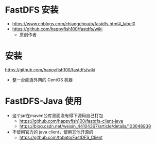 # FastDFS 安装



- https://www.cnblogs.com/chiangchou/p/fastdfs.html#_label0
- https://github.com/happyfish100/fastdfs/wiki
  - 原创作者



# 安装

https://github.com/happyfish100/fastdfs/wiki



- 整一台能连外网的 CentOS 机器



# FastDFS-Java 使用

- 这个jar在maven公库里面没有得下源码自己打包
  - https://github.com/happyfish100/fastdfs-client-java
  - https://blog.csdn.net/weixin_44104367/article/details/103048938
- 不使用官方的 java client，使用其他开源的
  - https://github.com/tobato/FastDFS_Client